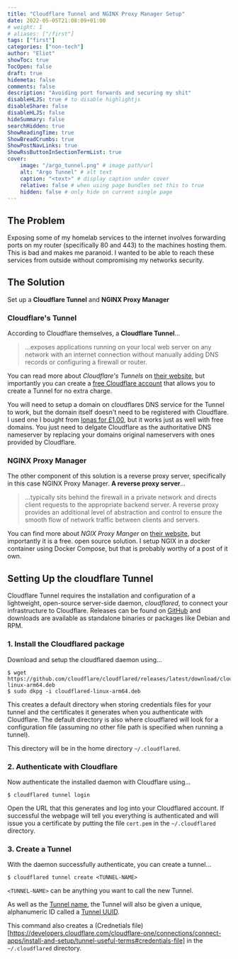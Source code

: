 ```yaml
---
title: "Cloudflare Tunnel and NGINX Proxy Manager Setup"
date: 2022-05-05T21:08:09+01:00
# weight: 1
# aliases: ["/first"]
tags: ["first"]
categories: ["non-tech"]
author: "Eliot"
showToc: true
TocOpen: false
draft: true
hidemeta: false
comments: false
description: "Avoiding port forwards and securing my shit"
disableHLJS: true # to disable highlightjs
disableShare: false
disableHLJS: false
hideSummary: false
searchHidden: true
ShowReadingTime: true
ShowBreadCrumbs: true
ShowPostNavLinks: true
ShowRssButtonInSectionTermList: true
cover:
    image: "/argo_tunnel.png" # image path/url
    alt: "Argo Tunnel" # alt text
    caption: "<text>" # display caption under cover
    relative: false # when using page bundles set this to true
    hidden: false # only hide on current single page
---
```

## The Problem
Exposing some of my homelab services to the internet involves forwarding ports on my router (specifically 80 and 443) to the machines hosting them.  This is bad and makes me paranoid.  I wanted to be able to reach these services from outside without compromising my networks security.

## The Solution
Set up a **Cloudflare Tunnel** and **NGINX Proxy Manager**

### Cloudflare's Tunnel
According to Cloudflare themselves, a **Cloudflare Tunnel**...

>  ...exposes applications running on your local web server on any network with an internet connection without manually adding DNS records or configuring a firewall or router.

You can read more about *Cloudflare's Tunnels* on [their website](https://www.cloudflare.com/en-gb/products/tunnel/), but importantly you can create a [free Cloudflare account](https://www.cloudflare.com/plans/free/) that allows you to create a Tunnel for no extra charge.

You will need to setup a domain on cloudflares DNS service for the Tunnel to work, but the domain itself doesn't need to be registered with Cloudflare.  I used one I bought from [Ionas for £1.00](https://www.ionos.co.uk/domains/domain-names), but it works just as well with free domains.  You just need to delgate Cloudflare as the authoritative DNS nameserver by replacing your domains original nameservers with ones provided by Cloudflare.

### NGINX Proxy Manager
The other component of this solution is a reverse proxy server, specifically in this case NGINX Proxy Manager.  **A reverse proxy server**...

> ...typically sits behind the firewall in a private network and directs client requests to the appropriate backend server. A reverse proxy provides an additional level of abstraction and control to ensure the smooth flow of network traffic between clients and servers.

You can find more about *NGIX Proxy Manger* on [their website](https://nginxproxymanager.com/), but importantly it is a free. open source solution. I setup NGIX in a docker container using Docker Compose, but that is probably worthy of a post of it own.

## Setting Up the cloudflare Tunnel
Cloudflare Tunnel requires the installation and configuration of a lightweight, open-source server-side daemon, *cloudflared*, to connect your infrastructure to Cloudflare.  Releases can be found on [GitHub](https://github.com/cloudflare/cloudflared/releases) and downloads are available as standalone binaries or packages like Debian and RPM.

### 1. Install the Cloudflared package

Download and setup the cloudflared daemon using...

```
$ wget https://github.com/cloudflare/cloudflared/releases/latest/download/cloudflared-linux-arm64.deb
$ sudo dkpg -i cloudflared-linux-arm64.deb
```
This creates a default directory when storing credentials files for your tunnel and the certificates it generates when you authenticate with Cloudflare.  The default directory is also where cloudflared will look for a configuration file (assuming no other file path is specified when running a tunnel).

This directory will be in the home directory `~/.cloudflared`.


### 2. Authenticate with Cloudflare
Now authenticate the installed daemon with Cloudflare using...

```
$ cloudflared tunnel login
```
Open the URL that this generates and log into your Cloudflared account.  If successful the webpage will tell you everything is authenticated and will issue you a certificate by putting the file `cert.pem` in the `~/.cloudflared` directory.

### 3. Create a Tunnel
With the daemon successfully authenticate, you can create a tunnel...

```
$ cloudflared tunnel create <TUNNEL-NAME>
```
`<TUNNEL-NAME>` can be anything you want to call the new Tunnel.

As well as the [Tunnel name](https://developers.cloudflare.com/cloudflare-one/connections/connect-apps/install-and-setup/tunnel-useful-terms#tunnel-name), the Tunnel will also be given a unique, alphanumeric ID called a [Tunnel UUID](https://developers.cloudflare.com/cloudflare-one/connections/connect-apps/install-and-setup/tunnel-useful-terms#tunnel-uuid).

This command also creates a (Crednetials file) [https://developers.cloudflare.com/cloudflare-one/connections/connect-apps/install-and-setup/tunnel-useful-terms#credentials-file] in the `~/.cloudflared` directory.